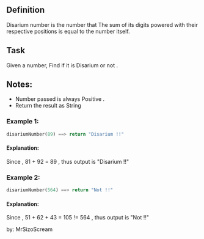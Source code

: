  
## Definition
Disarium number is the number that The sum of its digits powered with their respective positions is equal to the number itself.

## Task
Given a number, Find if it is Disarium or not .

## Notes:
* Number passed is always Positive .
* Return the result as String

### Example 1:
```dart 
disariumNumber(89) ==> return "Disarium !!"
```

#### Explanation:
Since , 81 + 92 = 89 , thus output is "Disarium !!"

### Example 2:
```dart 
disariumNumber(564) ==> return "Not !!"
```

#### Explanation:

Since , 51 + 62 + 43 = 105 != 564 , thus output is "Not !!"

by: MrSizoScream
